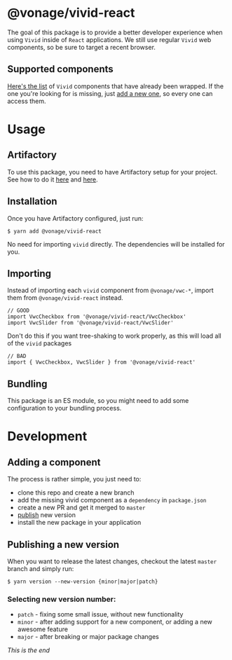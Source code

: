 # @vonage/vivid-react
The goal of this package is to provide a better developer experience when using `Vivid` inside of `React` applications. We still use regular `Vivid` web components, so be sure to target a recent browser.

## Supported components
[Here's the list](docs/SUPPORTED_COMPONENTS.md) of `Vivid` components that have already been wrapped. If the one you're looking for is missing, just [add a new one](#adding-a-component), so every one can access them. 

# Usage

## Artifactory
To use this package, you need to have Artifactory setup for your project. See how to do it [here](https://confluence.vonage.com/pages/viewpage.action?pageId=123601806) and [here](https://github.com/newvoicemedia/vonage-cli/blob/master/pipeline-guide/how-to/NODEJS-NPM-DEVELOPMENT.md). 

## Installation
Once you have Artifactory configured, just run:
```
$ yarn add @vonage/vivid-react
```
No need for importing `vivid` directly. The dependencies will be installed for you.
 
## Importing
Instead of importing each `vivid` component from `@vonage/vwc-*`, import them from `@vonage/vivid-react` instead. 
```
// GOOD
import VwcCheckbox from '@vonage/vivid-react/VwcCheckbox'
import VwcSlider from '@vonage/vivid-react/VwcSlider'
```

Don't do this if you want tree-shaking to work properly, as this will load all of the `vivid` packages
```
// BAD
import { VwcCheckbox, VwcSlider } from '@vonage/vivid-react'
```

## Bundling
This package is an ES module, so you might need to add some configuration to your bundling process. 

# Development

## Adding a component 
The process is rather simple, you just need to:
* clone this repo and create a new branch
* add the missing vivid component as a `dependency` in `package.json`
* create a new PR and get it merged to `master`
* [publish](#publishing-a-new-version) new version
* install the new package in your application

## Publishing a new version
When you want to release the latest changes, checkout the latest `master` branch and simply run:

```
$ yarn version --new-version {minor|major|patch}
```

### Selecting new version number:
- `patch` - fixing some small issue, without new functionality
- `minor` - after adding support for a new component, or adding a new awesome feature
- `major` - after breaking or major package changes

*This is the end*
